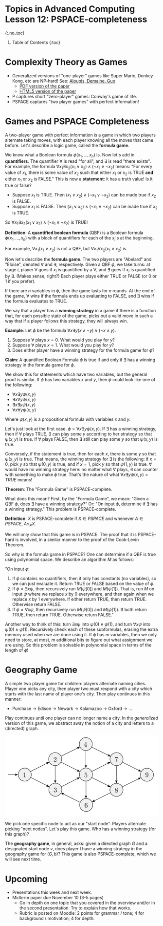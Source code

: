 # Topics in Advanced Computing Lesson 12: PSPACE-completeness
{:.no_toc}

1. Table of Contents
{:toc}

# Complexity Theory as Games

* Generalized versions of "one-player" games like Super Mario, Donkey Kong, etc are NP-hard! See: [Aloupis, Demaine, Guo](https://arxiv.org/abs/1203.1895)
  * [PDF version of the paper](https://arxiv.org/pdf/1203.1895.pdf)
  * [HTML5 version of the paper](https://ar5iv.labs.arxiv.org/html/1203.1895)
* P captures short "zero-player" games: Conway's game of life.
* PSPACE captures "two player games" with perfect information!

# Games and PSPACE Completeness

A two-player game with perfect information is a game in which two players alternate taking moves, with each player knowing all the moves that came before. Let's describe a logic game, called the **formula game**.

We know what a Boolean formula $\phi(x_1, \ldots, x_n)$ is. Now let's add in **quantifiers**. The quantifier $\forall$ is read "for all", and $\exists$ is read "there exists". For example, the formula $\forall x_1 \exists x_2 (x_1 \vee x_2) \wedge (\lnot x_1 \vee \lnot x_2)$ means: "For every value of $x_1$, there is some value of $x_2$ such that either $x_1$ or $x_2$ is TRUE **and** either $x_1$ or $x_2$ is FALSE." This is now a **statement**: it has a truth value! Is it true or false?

* Suppose $x_1$ is TRUE. Then $(x_1 \vee x_2) \wedge (\lnot x_1 \vee \lnot x_2)$ can be made true if $x_2$ is FALSE.
* Suppose $x_1$ is FALSE. Then $(x_1 \vee x_2) \wedge (\lnot x_1 \vee \lnot x_2)$ can be made true if $x_2$ is TRUE.

So $\forall x_1 \exists x_2 (x_1 \vee x_2) \wedge (\lnot x_1 \vee \lnot x_2)$ is TRUE!

**Definition**: A **quantified boolean formula** (QBF) is a Boolean formula $\phi(x_1, \ldots, x_n)$ with a block of quantifiers for each of the $x_i$'s at the beginning.

For example, $\forall x_1 (x_1 \vee x_2)$ is not a QBF, but $\forall x_1 \forall x_2 (x_1 \vee x_2)$ is.

Now let's describe the **formula game**. The two players are "Abelard" and "Eloise", denoted $\forall$ and $\exists$, respectively. Given a QBF $\phi$, we take turns: at stage $i$, player $\forall$ goes if $x_i$ is quantified by a $\forall$, and $\exists$ goes if $x_i$ is quantified by $\exists$. (Makes sense, right?) Each player plays either TRUE or FALSE (or 0 or 1 if you prefer).

If there are $n$ variables in $\phi$, then the game lasts for $n$ rounds. At the end of the game, $\forall$ wins if the formula ends up evaluating to FALSE, and $\exists$ wins if the formula evaluates to TRUE.

We say that a player has a **winning strategy** in a game if there is a function that, for each possible state of the game, picks out a valid move in such a way that if a player follows this strategy, they will always win.

**Example**: Let $\phi$ be the formula $\forall x \exists y (x \wedge \lnot y) \vee (\lnot x \wedge y)$.

1. Suppose $\forall$ plays $x = 0$. What would you play for $y$?
2. Suppose $\forall$ plays $x = 1$. What would you play for $y$?
3. Does either player have a winning strategy for the formula game for $\phi$?

**Claim**: A quantified Boolean Formula $\phi$ is true if and only if $\exists$ has a winning strategy in the formula game for $\phi$.

We show this for statements which have two variables, but the general proof is similar. If $\phi$ has two variables $x$ and $y$, then $\phi$ could look like one of the following:

* $\forall x \exists y \psi(x, y)$
* $\exists x \forall y \psi(x, y)$
* $\exists x \exists y \psi(x, y)$
* $\forall x \forall y \psi(x, y)$

Where $\psi(x, y)$ is a propositional formula with variables $x$ and $y$.

Let's just look at the first case. $\phi = \forall x \exists y \psi(x, y)$. If $\exists$ has a winning strategy, then if $\forall$ plays TRUE, $\exists$ can play some $y$ according to her strategy so that $\psi(x, y)$ is true. If $\forall$ plays FALSE, then $\exists$ still can play some $y$ so that $\psi(x, y)$ is true.

Conversely, if the statement is true, then for each $x$, there is some $y$ so that $\psi(x, y)$ is true. That means, the winning strategy for $\exists$ is the following: if $x = 0$, pick $y$ so that $\psi(0, y)$ is true, and if $x = 1$, pick $y$ so that $\psi(1, y)$ is true. $\forall$ would have no winning strategy here: no matter what $\forall$ plays, $\exists$ can counter with something to make $\phi$ true. That's the nature of what $\forall x \exists y \psi(x, y) = TRUE$ means!

**Theorem**: The "Formula Game" is PSPACE-complete.

What does this mean? First, by the "Formula Game", we mean: "Given a QBF $\phi$, does $\exists$ have a winning strategy?" Or: "On input $\phi$, determine if $\exists$ has a winning strategy." This problem is PSPACE-complete.

**Definition**: $X$ is PSPACE-complete if $X \in PSPACE$ and whenever $A \in PSPACE$, $A \leq_P X$.

We will only show that this game is in PSPACE. The proof that it is PSPACE-hard is involved, in a similar manner to the proof of the Cook-Levin Theorem.

So why is the formula game in PSPACE? One can determine if a QBF is true using polynomial space. We describe an algorithm $M$ as follows:

"On input $\phi$:

1. If $\phi$ contains no quantifiers, then it only has constants (no variables), so we can just evaluate it. Return TRUE or FALSE based on the value of $\phi$.
2. If $\phi = \exists x \psi$, then recursively run $M(\psi[0])$ and $M(\psi[1])$. That is, run $M$ on input $\psi$ where we replace $x$ by 0 everywhere, and then again when we replace $x$ by 1 everywhere. If either return TRUE, then return TRUE. Otherwise return FALSE.
3. If $\phi = \forall x \psi$, then recursively run $M(\psi[0])$ and $M(\psi[1])$. If both return TRUE, then return TRUE. Otherwise return FALSE."

Another way to think of this: turn $\exists x \psi$ into $\psi(0) \vee \psi(1)$, and turn $\forall x \psi$ into $\psi(0) \wedge \psi(1)$. Recursively check each of these subformulas, erasing the extra memory used when we are done using it. If $\phi$ has $m$ variables, then we only need to store, at most, $m$ additional bits to figure out what assignment we are using. So this problem is solvable in polynomial space in terms of the length of $\phi$!

# Geography Game

A simple two player game for children: players alternate naming cities. Player one picks any city, then player two must respond with a city which starts with the last name of player one's city. Then play continues in this manner:

* Purchase -> Edison -> Newark -> Kalamazoo -> Oxford -> ...

Play continues until one player can no longer name a city. In the *generalized* version of this game, we abstract away the notion of a city and letters to a (directed) graph.

<img src="images/geography_sipser.png" alt="Directed graph with nodes 1-9; Taken from Sipser, Introduction to the Theory of Computation" />

We pick one specific node to act as our "start node". Players alternate picking "next nodes". Let's play this game. Who has a winning strategy (for this graph)?

The **geography game**, in general, asks: given a directed graph $G$ and a designated start node $v$, does player I have a winning strategy in the geography game for $(G, b)$? This game is also PSPACE-complete, which we will see next time.

# Upcoming

* Presentations this week and next week.
* Midterm paper due November 10 (3-5 pages)
  * Go in depth on one topic that you covered in the overview and/or in the second presentation. Try to explain how that works.
  * Rubric is posted on Moodle: 2 points for grammar / tone; 4 for background / motivation; 4 for depth.
